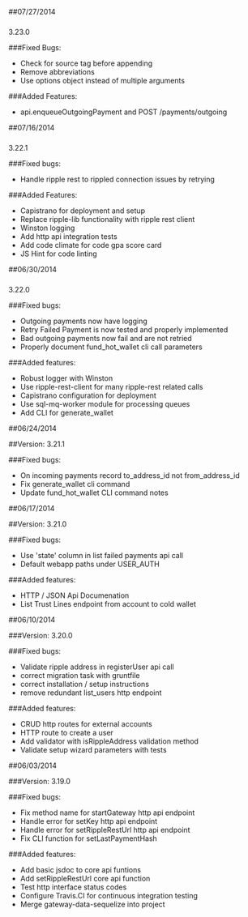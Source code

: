 ##07/27/2014

###
3.23.0

###Fixed Bugs:
- Check for source tag before appending
- Remove abbreviations
- Use options object instead of multiple arguments

###Added Features:
- api.enqueueOutgoingPayment and POST /payments/outgoing


##07/16/2014

###
3.22.1

###Fixed bugs:
- Handle ripple rest to rippled connection issues by retrying

###Added Features:
- Capistrano for deployment and setup
- Replace ripple-lib functionality with ripple rest client
- Winston logging
- Add http api integration tests
- Add code climate for code gpa score card
- JS Hint for code linting

##06/30/2014

###
3.22.0

###Fixed bugs:
- Outgoing payments now have logging
- Retry Failed Payment is now tested and properly implemented
- Bad outgoing payments now fail and are not retried
- Properly document fund_hot_wallet cli call parameters

###Added features:
- Robust logger with Winston
- Use ripple-rest-client for many ripple-rest related calls
- Capistrano configuration for deployment
- Use sql-mq-worker module for processing queues
- Add CLI for generate_wallet

##06/24/2014

##Version:
3.21.1

###Fixed bugs:
- On incoming payments record to_address_id not from_address_id
- Fix generate_wallet cli command
- Update fund_hot_wallet CLI command notes

##06/17/2014

##Version:
3.21.0

###Fixed bugs:
- Use 'state' column in list failed payments api call
- Default webapp paths under USER_AUTH

###Added features:
- HTTP / JSON Api Documenation
- List Trust Lines endpoint from account to cold wallet

##06/10/2014

###Version:
3.20.0

###Fixed bugs:
- Validate ripple address in registerUser api call
- correct migration task with gruntfile
- correct installation / setup instructions
- remove redundant list_users http endpoint

###Added features:
- CRUD http routes for external accounts
- HTTP route to create a user
- Add validator with isRippleAddress validation method
- Validate setup wizard parameters with tests

##06/03/2014

###Version: 
3.19.0

###Fixed bugs:
- Fix method name for startGateway http api endpoint
- Handle error for setKey http api endpoint
- Handle error for setRippleRestUrl http api endpoint
- Fix CLI function for setLastPaymentHash

###Added features:
- Add basic jsdoc to core api funtions
- Add setRippleRestUrl core api function
- Test http interface status codes
- Configure Travis.CI for continuous integration testing
- Merge gateway-data-sequelize into project


